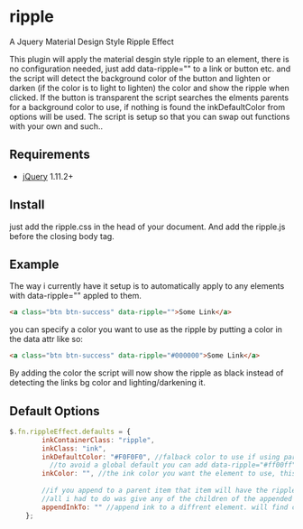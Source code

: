 # ripple

A Jquery Material Design Style Ripple Effect

This plugin will apply the material desgin style ripple to an element, there is no configuration needed, just add data-ripple="" to a link or button etc. and the script will detect the background color of the button and lighten or darken (if the color is to light to lighten) the color and show the ripple when clicked. If the button is transparent the script searches the elments parents for a background color to use, if nothing is found the inkDefaultColor from  options  will be used.
The script is setup so that you can swap out functions with your own and such..
## Requirements
* [jQuery](http://jquery.com/) 1.11.2+

## Install
just add the ripple.css in the head of your document.
And add the ripple.js before the closing body tag.

## Example
The way i currently have it setup is to automatically apply to any elements with data-ripple="" appled to them.
```html
<a class="btn btn-success" data-ripple="">Some Link</a>
```

you can specify a color you want to use as the ripple by putting a color in the data attr like so:
```html
<a class="btn btn-success" data-ripple="#000000">Some Link</a>
```
By adding the color the script will now show the ripple as black instead of detecting the links bg color and lighting/darkening it.

## Default Options 
```js
$.fn.rippleEffect.defaults = {
        inkContainerClass: "ripple",
        inkClass: "ink",
        inkDefaultColor: "#F0F0F0", //falback color to use if using parent traversing to get a bg color.
          //to avoid a global default you can add data-ripple="#ff00ff" to the element that will have the ripple and that color will be used.
        inkColor: "", //the ink color you want the element to use, this will override any bg checks for element and parent traversing, but if the element has data-ripple="#fff" the #fff will be used above all else
       
        //if you append to a parent item that item will have the ripple span and it may block access to links and child elements
        //all i had to do was give any of the children of the appended element a z-index of 1, some i had to set position to relative.
        appendInkTo: "" //append ink to a diffrent element. will find closest element matching. i.e. .panel-body and ink will be aplied to  the panel-body parent elment of the selector.
    };
```

  
